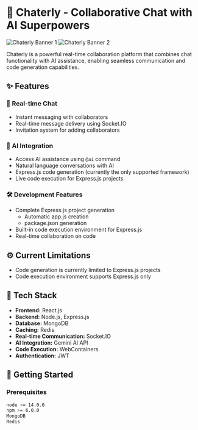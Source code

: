 # 🚀 Chaterly - Collaborative Chat with AI Superpowers

![Chaterly Banner 1](https://drive.google.com/file/d/1VuoYX1MIYKaMc5sLsAxaIWF0_PHQfrMF/view?usp=sharing)
![Chaterly Banner 2](https://drive.google.com/file/d/14jD4kOm3ThEHcxXSq03JOV52nX-Q034B/view?usp=sharing)

Chaterly is a powerful real-time collaboration platform that combines chat functionality with AI assistance, enabling seamless communication and code generation capabilities.

## ✨ Features

### 💬 Real-time Chat
- Instant messaging with collaborators
- Real-time message delivery using Socket.IO
- Invitation system for adding collaborators

### 🤖 AI Integration
- Access AI assistance using `@ai` command
- Natural language conversations with AI
- Express.js code generation (currently the only supported framework)
- Live code execution for Express.js projects

### 🛠️ Development Features
- Complete Express.js project generation
  - Automatic app.js creation
  - package.json generation
- Built-in code execution environment for Express.js
- Real-time collaboration on code

## ⚙️ Current Limitations
- Code generation is currently limited to Express.js projects
- Code execution environment supports Express.js only

## 🔧 Tech Stack

- **Frontend:** React.js
- **Backend:** Node.js, Express.js
- **Database:** MongoDB
- **Caching:** Redis
- **Real-time Communication:** Socket.IO
- **AI Integration:** Gemini AI API
- **Code Execution:** WebContainers
- **Authentication:** JWT

## 🚀 Getting Started

### Prerequisites

```bash
node >= 14.0.0
npm >= 6.0.0
MongoDB
Redis
